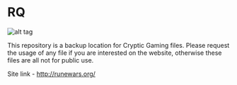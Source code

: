 RQ
==

![alt tag](http://runewars.org/images/TitleD2.png)

This repository is a backup location for Cryptic Gaming files. Please request the usage of any file if you are interested on the website, otherwise these files are all not for public use.

Site link - http://runewars.org/
